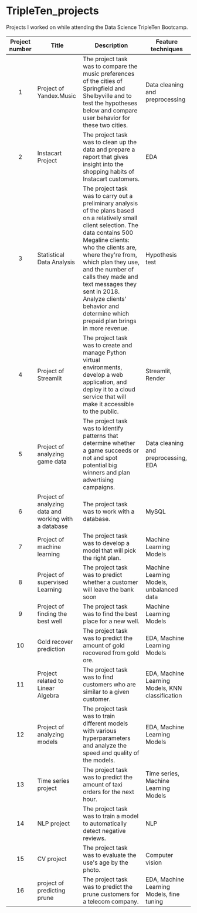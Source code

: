 # TripleTen_projects

Projects I worked on while attending the Data Science TripleTen Bootcamp.


| Project number | Title | Description | Feature techniques |
| :-----------: | ----------- |----------- | -------------|
| 1 | Project of Yandex.Music| The project task was to compare the music preferences of the cities of Springfield and Shelbyville and to test the hypotheses below and compare user behavior for these two cities. | Data cleaning and preprocessing |
| 2 | Instacart Project | The project task was to clean up the data and prepare a report that gives insight into the shopping habits of Instacart customers. | EDA |
| 3 | Statistical Data Analysis | The project task was to carry out a preliminary analysis of the plans based on a relatively small client selection. The data contains 500 Megaline clients: who the clients are, where they're from, which plan they use, and the number of calls they made and text messages they sent in 2018. Analyze clients' behavior and determine which prepaid plan brings in more revenue.| Hypothesis test |
| 4 | Project of Streamlit | The project task was to create and manage Python virtual environments, develop a web application, and deploy it to a cloud service that will make it accessible to the public. | Streamlit, Render |
| 5 | Project of analyzing game data | The project task was to identify patterns that determine whether a game succeeds or not and spot potential big winners and plan advertising campaigns. | Data cleaning and preprocessing, EDA |
| 6 | Project of analyzing data and working with a database | The project task was to work with a database. | MySQL |
| 7 | Project of machine learning | The project task was to develop a model that will pick the right plan. | Machine Learning Models |
| 8 | Project of supervised Learning | The project task was to predict whether a customer will leave the bank soon | Machine Learning Models, unbalanced data |
| 9 | Project of finding the best well | The project task was to find the best place for a new well. | Machine Learning Models |
| 10 | Gold recover prediction | The project task was to predict the amount of gold recovered from gold ore. | EDA, Machine Learning Models |
| 11 | Project related to Linear Algebra | The project task was to find customers who are similar to a given customer. | EDA, Machine Learning Models, KNN classification |
| 12 | Project of analyzing models | The project task was to train different models with various hyperparameters and analyze the speed and quality of the models. | EDA, Machine Learning Models |
| 13 | Time series project | The project task was to predict the amount of taxi orders for the next hour. | Time series, Machine Learning Models |
| 14 | NLP project | The project task was to train a model to automatically detect negative reviews. | NLP |
| 15 | CV project | The project task was to evaluate the use's age by the photo. | Computer vision |
| 16 | project of predicting prune | The project task was to predict the prune customers for a telecom company. | EDA, Machine Learning Models, fine tuning |
